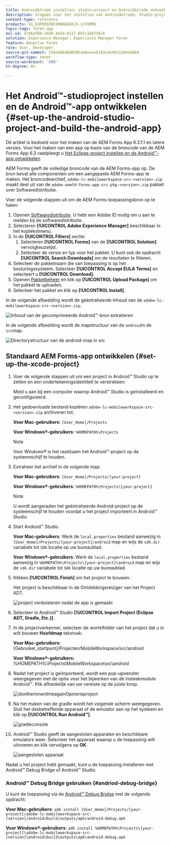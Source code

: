 ```yaml
---
title: Android&trade instellen; studio-project en Android&trade ontwikkelen; app
description: Stappen voor het instellen van Android&trade; Studio-project en het installatieprogramma voor de Adobe Experience Manager (AEM) Forms-app
content-type: reference
products: SG_EXPERIENCEMANAGER/6.3/FORMS
topic-tags: forms-app
exl-id: 47d6af00-34d8-4e5d-8117-86fc1b6f58cb
solution: Experience Manager, Experience Manager Forms
feature: Adaptive Forms
role: User, Developer
source-git-commit: 539da06db98395ae6eaee8103a3e4b31204abbb8
workflow-type: tm+mt
source-wordcount: '560'
ht-degree: 0%

---
```


# Het Android™-studioproject instellen en de Android™-app ontwikkelen {#set-up-the-android-studio-project-and-build-the-android-app}

Dit artikel is bedoeld voor het maken van de AEM Forms App 6.3.1.1 en latere versies. Voor het maken van een app op basis van de broncode van de AEM Forms App 6.3 raadpleegt u [Het Eclipse-project instellen en de Android™-app ontwikkelen](/help/forms/using/setup-eclipse-project-build-installer.md).

AEM Forms geeft de volledige broncode van de AEM Forms-app op. De bron bevat alle componenten om een aangepaste AEM Forms-app te maken. Het broncodearchief, `adobe-lc-mobileworkspace-src-<version>.zip` maakt deel uit van de `adobe-aemfd-forms-app-src-pkg-<version>.zip` pakket over Softwaredistributie.

Voer de volgende stappen uit om de AEM Forms-toepassingsbron op te halen:

1. Openen [Softwaredistributie](https://experience.adobe.com/downloads). U hebt een Adobe ID nodig om u aan te melden bij de softwaredistributie.
1. Selecteren **[!UICONTROL Adobe Experience Manager]** beschikbaar in het koptekstmenu.
1. In de **[!UICONTROL Filters]** sectie:
   1. Selecteren **[!UICONTROL Forms]** van de **[!UICONTROL Solution]** vervolgkeuzelijst.
   2. Selecteer de versie en typ voor het pakket. U kunt ook de opdracht **[!UICONTROL Search Downloads]** om de resultaten te filteren.
1. Selecteer de pakketnaam die van toepassing is op het besturingssysteem. Selecteer **[!UICONTROL Accept EULA Terms]** en selecteert u **[!UICONTROL Download]**.
1. Openen [Pakketbeheer](https://experienceleague.adobe.com/docs/experience-manager-65/administering/contentmanagement/package-manager.html)  en klik op **[!UICONTROL Upload Package]** om het pakket te uploaden.
1. Selecteer het pakket en klik op **[!UICONTROL Install]**.

In de volgende afbeelding wordt de geëxtraheerde inhoud van de `adobe-lc-mobileworkspace-src-<version>.zip`.

![Inhoud van de gecomprimeerde Android™-bron extraheren](assets/mws-content-1.png)

In de volgende afbeelding wordt de mapstructuur van de `android`in de `src`map.

![Directorystructuur van de android-map in src](assets/android-folder.png)

## Standaard AEM Forms-app ontwikkelen {#set-up-the-xcode-project}

1. Voer de volgende stappen uit om een project in Android™ Studio op te zetten en een ondertekeningsidentiteit te verstrekken:

   Meld u aan bij een computer waarop Android™ Studio is geïnstalleerd en geconfigureerd.

1. Het gedownloade bestand kopiëren `adobe-lc-mobileworkspace-src-<version>.zip` archiveren tot:

   **Voor Mac-gebruikers**: `[User_Home]/Projects`

   **Voor Windows®-gebruikers**: `%HOMEPATH%\Projects`

   >[!NOTE]
   >
   >Voor Windows® is het raadzaam het Android™-project op de systeemschijf te houden.

1. Extraheer het archief in de volgende map:

   **Voor Mac-gebruikers**: `[User_Home]/Projects/[your-project]`

   **Voor Windows®-gebruikers**: `%HOMEPATH%\Projects\[your-project]`

   >[!NOTE]
   >
   >U wordt aangeraden het geëxtraheerde Android-project op de systeemschijf te houden voordat u het project importeert in Android™ Studio.

1. Start Android™ Studio.

   **Voor Mac-gebruikers**: Werk de `local.properties` bestand aanwezig in `[User_Home]/Projects/[your-project]/android` map en wijs de `sdk.dir` variabele tot `SDK` locatie op uw bureaublad.

   **Voor Windows®-gebruikers**: Werk de `local.properties` bestand aanwezig in `%HOMEPATH%\Projects\[your-project]\android` map en wijs de `sdk.dir` variabele tot `SDK` locatie op uw bureaublad.

1. Klikken **[!UICONTROL Finish]** om het project te bouwen.

   Het project is beschikbaar in de Ontdekkingsreiziger van het Project ADT.

   ![project verduisteren nadat de app is gemaakt](assets/eclipsebuildmws.png)

1. Selecteer in Android™ Studio **[!UICONTROL Import Project (Eclipse ADT, Gradle, Etc.)]**.
1. In de projectverkenner, selecteer de wortelfolder van het project dat u in wilt bouwen **Hoofdmap** tekstvak:

   **Voor Mac-gebruikers:** [Gebruiker_startpunt]/Projecten/MobileWorkspace/src/android

   **Voor Windows®-gebruikers:** %HOMEPATH%\Projects\MobileWorkspace\src\android

1. Nadat het project is geïmporteerd, wordt een pop-upvenster weergegeven met de optie voor het bijwerken van de insteekmodule Android™. Klik afhankelijk van uw vereiste op de juiste knop.

   ![dontherinnerdmeagainOpmerisproject](assets/dontremindmeagainforthisproject.png)

1. Na het maken van de gradle wordt het volgende scherm weergegeven. Sluit het desbetreffende apparaat of de emulator aan op het systeem en klik op **[!UICONTROL Run Android™]**.

   ![gradleconsole](assets/gradleconsole.png)

1. Android™ Studio geeft de aangesloten apparaten en beschikbare emulators weer. Selecteer het apparaat waarop u de toepassing wilt uitvoeren en klik vervolgens op **OK**.

   ![aangesloten apparaat](assets/connecteddevice.png)

Nadat u het project hebt gemaakt, kunt u de toepassing installeren met Android™ Debug Bridge of Android™ Studio.

### Android™ Debug Bridge gebruiken {#andriod-debug-bridge}

U kunt de toepassing via de [Android™ Debug Bridge](https://developer.android.com/tools/adb) met de volgende opdracht:

**Voor Mac-gebruikers**: `adb install [User_Home]/Projects/[your-project]/adobe-lc-mobileworkspace-src-[version]/android/build/outputs/apk/android-debug.apk`

**Voor Windows®-gebruikers**: `adb install %HOMEPATH%\Projects\[your-project]\adobe-lc-mobileworkspace-src-[version]\android\build\outputs\apk\android-debug.apk`
